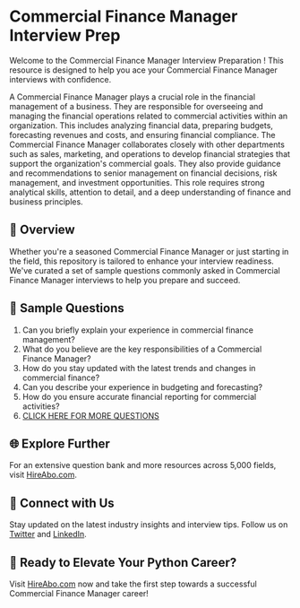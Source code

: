 # Commercial Finance Manager Interview Prep

Welcome to the Commercial Finance Manager Interview Preparation ! This resource is designed to help you ace your Commercial Finance Manager interviews with confidence.

A Commercial Finance Manager plays a crucial role in the financial management of a business. They are responsible for overseeing and managing the financial operations related to commercial activities within an organization. This includes analyzing financial data, preparing budgets, forecasting revenues and costs, and ensuring financial compliance. The Commercial Finance Manager collaborates closely with other departments such as sales, marketing, and operations to develop financial strategies that support the organization's commercial goals. They also provide guidance and recommendations to senior management on financial decisions, risk management, and investment opportunities. This role requires strong analytical skills, attention to detail, and a deep understanding of finance and business principles.

## 🚀 Overview

Whether you're a seasoned Commercial Finance Manager or just starting in the field, this repository is tailored to enhance your interview readiness. We've curated a set of sample questions commonly asked in Commercial Finance Manager interviews to help you prepare and succeed.

## 📝 Sample Questions

1. Can you briefly explain your experience in commercial finance management?
2. What do you believe are the key responsibilities of a Commercial Finance Manager?
3. How do you stay updated with the latest trends and changes in commercial finance?
4. Can you describe your experience in budgeting and forecasting?
5. How do you ensure accurate financial reporting for commercial activities?
6. [CLICK HERE FOR MORE QUESTIONS](https://hireabo.com/job/1_2_43/Commercial%20Finance%20Manager)

## 🌐 Explore Further

For an extensive question bank and more resources across 5,000 fields, visit [HireAbo.com](https://www.hireabo.com).

## 📱 Connect with Us

Stay updated on the latest industry insights and interview tips. Follow us on [Twitter](https://twitter.com/hireabo) and [LinkedIn](https://www.linkedin.com/in/hire-abo-3609972a8/).

## 🚀 Ready to Elevate Your Python Career?

Visit [HireAbo.com](https://www.hireabo.com) now and take the first step towards a successful Commercial Finance Manager career!